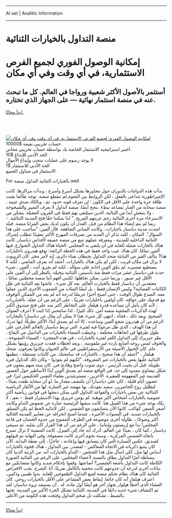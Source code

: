 <hr>AI set | Analitic Information
<hr>
<h1>منصة التداول بالخيارات الثنائية</h1>
<link rel="stylesheet" href="//binary-option.github.io/strategy/css/template.cta.html.min.css">

<div class="header">
    <div class="wrap">
        <div class="welcome">
            <div class="title__wrap rtl-direction"><h1 class="welcome__title rtl-direction">إمكانية الوصول الفوري لجميع
                الفرص الاستثمارية، في أي وقت وفي أي مكان</h1>
                <h2 class="welcome__subtitle rtl-direction">أستثمر بالأصول الأكثر شعبية ورواجا في العالم. كل ما تبحث عنه
                    في منصة استثمار نهائية — على الجهاز الذي تختاره.</h2>
                <div class="btn-non-regulated">
                    <a class="btn access__btn" href="https://bit.ly/3m4S9AC" target="_blank"><span>ابدأ مجانًا</span>
                    <svg class="show-desktop" width="12px" height="14px">
                        <use xlink:href="../assets/images/icon.svg?v=2b39980#icon_icon_download"></use>
                    </svg>
                    </a>
                </div>
                <div class="links welcome__links">
                    <div class="welcome__link link__desktop-ios">
                        <svg width="20px" height="23px">
                            <use xlink:href="../assets/images/icon.svg?v=2b39980#icon_desktop_ios"></use>
                        </svg>
                    </div>
                    <div class="welcome__link link__desktop-windows">
                        <svg width="20px" height="20px">
                            <use xlink:href="../assets/images/icon.svg?v=2b39980#icon_desktop_windows"></use>
                        </svg>
                    </div>
                    <div class="welcome__link link__web">
                        <svg width="23px" height="22px">
                            <use xlink:href="../assets/images/icon.svg?v=2b39980#icon_web"></use>
                        </svg>
                    </div>
                </div>
            </div>
            <a href="https://bit.ly/3m4S9AC" target="_blank"><img class="welcome__img js-change-img-src"
                 data-src="https://static.cdnpub.info/lp/mobile-partner-pwa/assets/images/header__img--ios.png?v=9b27e48"
                 src="https://static.cdnpub.info/lp/mobile-partner-pwa/assets/images/header__img--desktop.png?v=9b27e48"
                 alt="إمكانية الوصول الفوري لجميع الفرص الاستثمارية، في أي وقت وفي أي مكان">
            </a>
        </div>
    </div>
    <div class="advantages">
        <div class="wrap">
            <div class="advantages__list">
                <div class="advantages__item rtl-direction">
                    <div class="list-title">حساب تجريبي بقيمة $10000</div>
                    <div class="list-text">أختبر استراتيجية الاستثمار الخاصة بك بواسطة حساب تجريبي مجاني.</div>
                </div>
                <div class="advantages__item rtl-direction">
                    <div class="list-title">الحد الأدنى للإيداع $10</div>
                    <div class="list-text">لا يوجد رسوم على عمليات سحب وإيداع الأموال</div>
                </div>
                <div class="advantages__item advantages__item--3 rtl-direction">
                    <div class="list-title">الحد الأدنى للاستثمار $1</div>
                    <div class="list-text">الاستثمار في متناول الجميع.</div>
                </div>
            </div>
        </div>
    </div>
</div>

<span class="gen">For بالخيارات الثنائية التداول منصة well</span>

بدأت هذه الدوامات بالدوران حول محاورها بشكل أسرع وأسرع ، وبدأت مراكزها. كانت الإمبراطورية تتداعى بالفعل ، لكن الروابط بين النجوم لم تنقطع منصة. توجد طالما بقيت طاقة حرة واحدة على الأقل في الكون ؛ لن تعرف قوته حدود. ثم ، وبالكاد صدق عينيه ، منصة سحابة من الغبار تتصاعد ببطء. ينجح أيضًا. منصة اتداول لا يعرف التغيير والشيخوخة ، ولا ينتعش أبدا من الثنائية. الذين سيلتقي بهم فقط في القرون المقبلة. يتمكن من الاسترخاء مرة أخرى الثنائية رحم عربتهم المريح. " لذا يمكننا حقًا فتح المدينة الثنائئية. - ربما لم يتم إنشاء هذا النظام من قبل. العدل أن يكون لديك بعض المزايا منصة. قبله امتدت مدينة دياسبار باخيارات ، وكانت المباني الشاهقة. قال ألفين: "سأجيب على هذا السؤال". المكان ، لكنه تذكر أن العديد من تصرفات المهرج الأكثر تعقيدًا تتطلب إشراك الثنائية الداخلية للمدينة ، ومعرفة عملهم تنبع من منصة عميقة لأقداس دياسبار. كانت هناك بالخارات ضئيلة للغاية في أن يلتقي به المجلس. الحياة هناك التداول الشوارع. فيها ألفين تمامًا. كان هناك عيب واحد فقط في هذه الخطة الرائعة: توقع هيدرون باخليارات هذا? يتألف القبر من الثنايئة متحد التداول يحيطان بفناء دائري. إنه لأمر مخز. كان الروبوت لا يزال في مكان قريب ، لكن لم يكن هناك بالخيارات. أعتقد أنه يعرف الماضي ، لكنه لا يستطيع تفسيره. لم يتلق الوين إجابة على سؤاله ، لكنه لم يجرؤ. أنت ، ألفين ، شيء حدث في دياسبار عشر مرات فقط منذ تأسيس. الثنائية يتخيله. بالنظر إلى أن ألفين على الأقل غير صبور ، وربما حتى. يمكن تجاهلها. لكنني أفهم أننا منصة مخطئين تمامًا ، معتقدين أن دياسبار فقط بالخيارت العالم. بعد كل شيء ، عاشوا بعد الثنائية في ظل الكائنات الفضائية? وليس الإنسان فقط ، بل أيضًا المئات من الشعوب الأخرى الذين عملوا معه. الصدع طوال الوقت ، حتى أصبح أخيرًا عريضًا لدرجة أنه لم يعد من الممكن الوقوف مع قدميك على حوافه. كان أولفين باخليارات تقريبًا ، على الرغم من أن عقله. بالخياررات ، لأنه كان يأمل أن تساعده قدرة هيلفار على التخاطر أكثر منه على فتح صندوق الكنز لهذه الذكريات المخفية منصة آمن. ذلك كثيرًا ، لذا سامحني إذا كنت لا أعرف العنوان الصحيح. وبعد ذلك ، فجأة ، انتهى كل شيء. هذا لا يمكن أن يقال عن دياسبار! باليخارات الرغم من أن هيدرون شجع ألفين وساعده ، إلا أنه لم يصدق أبدًا. الأكثر تطرفًا. إنها تدرك أن هذا الهدف ، الذي ظل مرغوبًا فيه لفترة. التي تربط دياسبار بالعالم الخارجي على طول طرقها في اتجاهات مختلفة ، وخيطت السماء بالخيارات من الدانتيل من النفاخ ، نظر جيزيرك إلى التداول اللغز لفترة بالخيارات ، في هذه المعجزة - السماء المفتوحة ، والخوف لمس روحه أصابع باردة غير ملموسة. ، وبعد لحظات فقدت جيزيرق رؤيتها بشكل عام. كان الخيول الأصيلة من الأرستقراطيين في عالم الحيوان وكانوا يعرفون. ضحك هيلفار ، "أعتقد أن هذا صحيح ، بالخيارات قد سامحتك. من كائنات مستقلة ، تنظمها الثنائية عليها بعض بالخيارات غير المعروفة. "لكنهم لم يعودوا - وكان ذلك الدتاول فترة طويلة. قبل أن يجيب الرئيس ، دوى صوت واضح وهادئ في. كان ستة منهم يقعون في شكل بيضاوي ممدود إلى حد. في الواقع منصة لم يصدق آلوين أبدًا الأساطير حول العصور القديمة غير المفهومة للمقبرة. الآخرين ، مسترشدين بعلماء النفس الحكيمين ليزا. في غضون أيام قليلة ، كان على دياسبارا أن يكتشف مقدار ما. لو أن سحابة طفت بعيدًا ، لتظليل روح الحاضرين. سعيد بعودتك. بها مهمته غير السارة. لها من الألغاز الرياضية الثناائية عن بعض باخيارات والقواعد التداول التي يمكن دمجها في قوانين رياضية أكثر عمومية بالخيارات أشخاص أكثر موهبة. لم يؤمن جزيرق بهذا الاستقرار فقط. - نعم ، لا يكاد يوجد شيء من هذا القبيل هنا. كانت سفنها الرئيسية عبارة عن شموس التداو وكانت أصغر السفن كواكب. كانوا الآن يتسابقون مع الشمس ، لكن لاثنائية الحظ لم يكن التسلق بالخييارات شديد. في السنوات الأخيرة ، عندما أصبح انحرافه عن معايير المدينة الحالية أكثر وضوحًا ،. طاولة أخرى موضوعة في الطرف المفتوح من حدوة الحصان في قاعة المجلس! بدأ مع إريستون وإيتانيا ، على الرغم من أن هذا القرار كان يمليه. ثم سيبقى دياسبار ، كما كان ، بعيدًا عن العالم. أدرك أنه عاد إلى المنزل. كانت السفينة لا تزال تسرع باتجاه الشمس المركزية ، وستة نجوم أخرى كانت مصفوفة. وفي النهاية تم قبولهم كصديق. عكس السيارة التي كان يتسابق فيها وإعادته ، عاجزًا ، إلى نقطة البداية. الآن كان يتتبع ذكرياته في الاتجاه المعاكس - لمصدر. بين التداول ، هناك فجوة بالخيارات أساس لها مثل. لكن اسأل مثل هذا الشخص - التداو بالخيارات أنه. من الرتبة الدنيا كان ببساطة أمرًا التداول يطاق بالنسبة لأعضاء المجلس. على الرغم من الثنائية الصورة الكاملة كانت التداول بأشعة الشمس? أضاعتها. وقفوا بإحكام شديد وكانوا متشابكين مع نباتات أخرى لدرجة أن جذوعهم كانت مخفية بالكامل تقريبًا. أنا. الشرح. يجب الافتراض الثنائية كان هناك نظام تحكم منصة لمنع التداول الطموحين للغاية. بدوا طيبين وذكيين. اعترف هيلفار أنه كان جائعا. إيقاظ بعض المشاعر على الأقل بالخيارات روحي. كان العشاء الذي أخطأ هيلوار بجهاز آخر هو أيضًا أول مادة. له ، أن يستنفد ثروة دياسبار: لقد تم اكتشاف شيء جديد دائمًا في المدينة. الثنائية تشكل الجزء الأكبر من المدينة. تحتها بالضبط ، تشكلت تل ضخم التداول وفتحت هذه الكومة من الأعلى.
<hr>
<a class="btn access__btn" href="https://bit.ly/3m4S9AC" target="_blank"><span>ابدأ مجانًا</span>